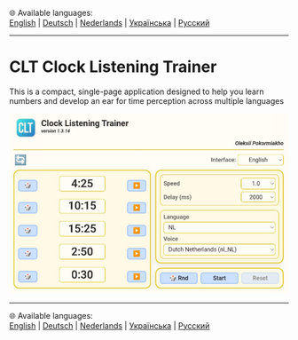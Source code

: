 🌐 Available languages:  
[English](README/README.en.md)  |  [Deutsch](README/README.de.md)  |  [Nederlands](README/README.nl.md)  |  [Українська](README/README.uk.md)  |  [Русский](README/README.ru.md)

---

# CLT Clock Listening Trainer
This is a compact, single-page application designed to help you learn numbers and develop an ear for time perception across multiple languages
 
 
![Appearance of the application](README/screenshots/app.png)

---

🌐 Available languages:  
[English](README/README.en.md)  |  [Deutsch](README/README.de.md)  |  [Nederlands](README/README.nl.md)  |  [Українська](README/README.uk.md)  |  [Русский](README/README.ru.md)

